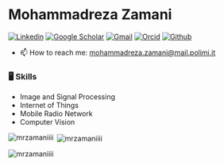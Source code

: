 # Mohammadreza Zamani

[![Linkedin](https://img.shields.io/badge/-LinkedIn-blue?style=flat&logo=Linkedin&logoColor=white)](https://www.linkedin.com/in/mohammadreza-zamani-ab42aa1bb/)
[![Google Scholar](https://img.shields.io/badge/-LinkedIn-blue?style=flat&logo=Linkedin&logoColor=white)](https://scholar.google.com/citations?hl=en&user=fp4r1JMAAAAJ)
[![Gmail](https://img.shields.io/badge/-Gmail-c14438?style=flat&logo=Gmail&logoColor=white)](mailto:mrzamani.ce@gmail.com)
[![Orcid](https://img.shields.io/badge/-Orcid-blue?style=flat&logo=Linkedin&logoColor=white)](https://orcid.org/0009-0007-9982-6177)
[![Github](https://img.shields.io/github/followers/mrzamaniiii?label=Follow&style=social)](https://github.com/mrzamaniiii)

- 📫 How to reach me: mohammadreza.zamani@mail.polimi.it


### 🖥 Skills

- Image and Signal Processing
- Internet of Things
- Mobile Radio Network
- Computer Vision

<p><img align="left" src="https://github-readme-stats.vercel.app/api/top-langs?username=mrzamaniiii&show_icons=true&locale=en&layout=compact" alt="mrzamaniiii" /></p>

<p>&nbsp;<img align="center" src="https://github-readme-stats.vercel.app/api?username=mrzamaniiii&show_icons=true&locale=en" alt="mrzamaniiii" /></p>

<p><img align="center" src="https://github-readme-streak-stats.herokuapp.com/?user=mrzamaniiii&" alt="mrzamaniiii" /></p>
